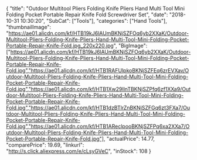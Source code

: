 {
	"title": "Outdoor Multitool Pliers Folding Knife Pliers Hand Multi Tool Mini Folding Pocket Portable Repair Knife Fold Screwdriver Set",
	"date": "2018-10-31 10:30:20",
	"SubCat": ["Tools"],
	"categories": ["Hand Tools"],
	"thumbnailImage": "https://ae01.alicdn.com/kf/HTB19kJ6lAUmBKNjSZFOq6yb2XXaK/Outdoor-Multitool-Pliers-Folding-Knife-Pliers-Hand-Multi-Tool-Mini-Folding-Pocket-Portable-Repair-Knife-Fold.jpg_220x220.jpg",
	"BigImage": ["https://ae01.alicdn.com/kf/HTB19kJ6lAUmBKNjSZFOq6yb2XXaK/Outdoor-Multitool-Pliers-Folding-Knife-Pliers-Hand-Multi-Tool-Mini-Folding-Pocket-Portable-Repair-Knife-Fold.jpg","https://ae01.alicdn.com/kf/HTB1RAFUlpkoBKNjSZFEq6zrEVXav/Outdoor-Multitool-Pliers-Folding-Knife-Pliers-Hand-Multi-Tool-Mini-Folding-Pocket-Portable-Repair-Knife-Fold.jpg","https://ae01.alicdn.com/kf/HTB1Xw29llnTBKNjSZPfq6zf1XXa9/Outdoor-Multitool-Pliers-Folding-Knife-Pliers-Hand-Multi-Tool-Mini-Folding-Pocket-Portable-Repair-Knife-Fold.jpg","https://ae01.alicdn.com/kf/HTB1dzBTlrZnBKNjSZFGq6zt3FXa7/Outdoor-Multitool-Pliers-Folding-Knife-Pliers-Hand-Multi-Tool-Mini-Folding-Pocket-Portable-Repair-Knife-Fold.jpg","https://ae01.alicdn.com/kf/HTB1AReclpooBKNjSZFPq6xa2XXa7/Outdoor-Multitool-Pliers-Folding-Knife-Pliers-Hand-Multi-Tool-Mini-Folding-Pocket-Portable-Repair-Knife-Fold.jpg"],
	"actualPrice": 14.77,
	"comparePrice": 19.69,
	"linkurl": "http://s.click.aliexpress.com/e/cLsyGVeC",
	"inStock": 108
}
